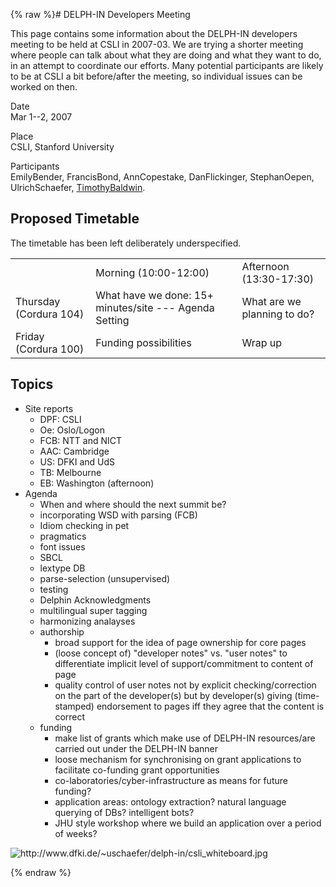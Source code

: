 {% raw %}# DELPH-IN Developers Meeting

This page contains some information about the DELPH-IN developers
meeting to be held at CSLI in 2007-03. We are trying a shorter meeting
where people can talk about what they are doing and what they want to
do, in an attempt to coordinate our efforts. Many potential participants
are likely to be at CSLI a bit before/after the meeting, so individual
issues can be worked on then.

Date\
Mar 1--2, 2007

Place\
CSLI, Stanford University

Participants\
EmilyBender, FrancisBond,
AnnCopestake, DanFlickinger,
StephanOepen, UlrichSchaefer,
[TimothyBaldwin](/TimothyBaldwin).

## Proposed Timetable

The timetable has been left deliberately underspecified.

|                        |                                                        |                             |
|------------------------|--------------------------------------------------------|-----------------------------|
|                        | Morning (10:00-12:00)                                  | Afternoon (13:30-17:30)     |
| Thursday (Cordura 104) | What have we done: 15+ minutes/site --- Agenda Setting | What are we planning to do? |
| Friday (Cordura 100)   | Funding possibilities                                  | Wrap up                     |

## Topics

- Site reports
  - DPF: CSLI
  - Oe: Oslo/Logon
  - FCB: NTT and NICT
  - AAC: Cambridge
  - US: DFKI and UdS
  - TB: Melbourne
  - EB: Washington (afternoon)
- Agenda
  - When and where should the next summit be?
  - incorporating WSD with parsing (FCB)
  - Idiom checking in pet
  - pragmatics
  - font issues
  - SBCL
  - lextype DB
  - parse-selection (unsupervised)
  - testing
  - Delphin Acknowledgments
  - multilingual super tagging
  - harmonizing analayses
  - authorship
    - broad support for the idea of page ownership for core pages
    - (loose concept of) "developer notes" vs. "user notes" to
differentiate implicit level of support/commitment to
content of page
    - quality control of user notes not by explicit
checking/correction on the part of the developer(s) but by
developer(s) giving (time-stamped) endorsement to pages iff
they agree that the content is correct
  - funding
    - make list of grants which make use of DELPH-IN resources/are
carried out under the DELPH-IN banner
    - loose mechanism for synchronising on grant applications to
facilitate co-funding grant opportunities
    - co-laboratories/cyber-infrastructure as means for future
funding?
    - application areas: ontology extraction? natural language
querying of DBs? intelligent bots?
    - JHU style workshop where we build an application over a
period of weeks?

<img src="http://www.dfki.de/~uschaefer/delph-in/csli_whiteboard.jpg" title="http://www.dfki.de/~uschaefer/delph-in/csli_whiteboard.jpg" class="external_image" alt="http://www.dfki.de/~uschaefer/delph-in/csli_whiteboard.jpg" />

<update date omitted for speed>{% endraw %}